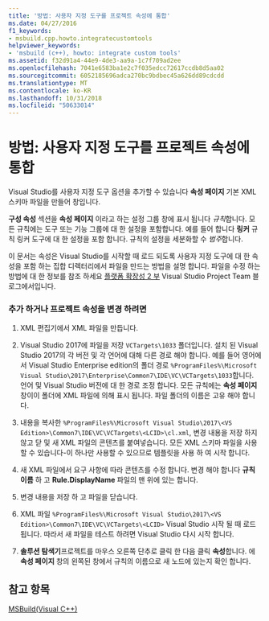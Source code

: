 ```yaml
---
title: '방법: 사용자 지정 도구를 프로젝트 속성에 통합'
ms.date: 04/27/2016
f1_keywords:
- msbuild.cpp.howto.integratecustomtools
helpviewer_keywords:
- 'msbuild (c++), howto: integrate custom tools'
ms.assetid: f32d91a4-44e9-4de3-aa9a-1c7f709ad2ee
ms.openlocfilehash: 7041e6583ba1e2c7f035edcc72617ccdb8d5aa02
ms.sourcegitcommit: 6052185696adca270bc9bdbec45a626dd89cdcdd
ms.translationtype: MT
ms.contentlocale: ko-KR
ms.lasthandoff: 10/31/2018
ms.locfileid: "50633014"
---
```

# <a name="how-to-integrate-custom-tools-into-the-project-properties"></a>방법: 사용자 지정 도구를 프로젝트 속성에 통합

Visual Studio를 사용자 지정 도구 옵션을 추가할 수 있습니다 **속성 페이지** 기본 XML 스키마 파일을 만들어 창입니다.

**구성 속성** 섹션을 **속성 페이지** 이라고 하는 설정 그룹 창에 표시 됩니다 *규칙*합니다. 모든 규칙에는 도구 또는 기능 그룹에 대 한 설정을 포함합니다. 예를 들어 합니다 **링커** 규칙 링커 도구에 대 한 설정을 포함 합니다. 규칙의 설정을 세분화할 수 *범주*합니다.

이 문서는 속성은 Visual Studio를 시작할 때 로드 되도록 사용자 지정 도구에 대 한 속성을 포함 하는 집합 디렉터리에서 파일을 만드는 방법을 설명 합니다. 파일을 수정 하는 방법에 대 한 정보를 참조 하세요 [플랫폼 확장성 2 부](https://blogs.msdn.microsoft.com/vsproject/2009/06/18/platform-extensibility-part-2/) Visual Studio Project Team 블로그에서입니다.

### <a name="to-add-or-change-project-properties"></a>추가 하거나 프로젝트 속성을 변경 하려면

1. XML 편집기에서 XML 파일을 만듭니다.

1. Visual Studio 2017에 파일을 저장 `VCTargets\1033` 폴더입니다. 설치 된 Visual Studio 2017의 각 버전 및 각 언어에 대해 다른 경로 해야 합니다. 예를 들어 영어에서 Visual Studio Enterprise edition의 폴더 경로 `%ProgramFiles%\Microsoft Visual Studio\2017\Enterprise\Common7\IDE\VC\VCTargets\1033`합니다. 언어 및 Visual Studio 버전에 대 한 경로 조정 합니다. 모든 규칙에는 **속성 페이지** 창이이 폴더에 XML 파일에 의해 표시 됩니다. 파일 폴더의 이름은 고유 해야 합니다.

1. 내용을 복사한 `%ProgramFiles%\Microsoft Visual Studio\2017\<VS Edition>\Common7\IDE\VC\VCTargets\<LCID>\cl.xml`, 변경 내용을 저장 하지 않고 닫 및 새 XML 파일의 콘텐츠를 붙여넣습니다. 모든 XML 스키마 파일을 사용할 수 있습니다-이 하나만 사용할 수 있으므로 템플릿을 사용 하 여 시작 합니다.

1. 새 XML 파일에서 요구 사항에 따라 콘텐츠를 수정 합니다. 변경 해야 합니다 **규칙 이름** 하 고 **Rule.DisplayName** 파일의 맨 위에 있는 합니다.

1. 변경 내용을 저장 하 고 파일을 닫습니다.

1. XML 파일 `%ProgramFiles%\Microsoft Visual Studio\2017\<VS Edition>\Common7\IDE\VC\VCTargets\<LCID>` Visual Studio 시작 될 때 로드 됩니다. 따라서 새 파일을 테스트 하려면 Visual Studio 다시 시작 합니다.

1. **솔루션 탐색기**프로젝트를 마우스 오른쪽 단추로 클릭 한 다음 클릭 **속성**합니다. 에 **속성 페이지** 창의 왼쪽된 창에서 규칙의 이름으로 새 노드에 있는지 확인 합니다.

## <a name="see-also"></a>참고 항목

[MSBuild(Visual C++)](../build/msbuild-visual-cpp.md)
